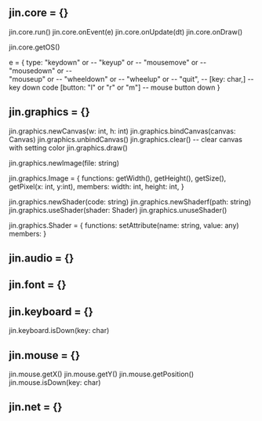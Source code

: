 jin.core = {} 
--------
jin.core.run() 
jin.core.onEvent(e)
jin.core.onUpdate(dt)
jin.core.onDraw() 

jin.core.getOS() 

e = 
{
    type: "keydown" or   -- 
          "keyup" or     -- 
          "mousemove" or --  
          "mousedown" or --   
          "mouseup" or   -- 
          "wheeldown" or --
          "wheelup" or   -- 
          "quit",        -- 
    [key: char,]                -- key down code
    [button: "l" or "r" or "m"] -- mouse button down
}

jin.graphics = {} 
--------
jin.graphics.newCanvas(w: int, h: int) 
jin.graphics.bindCanvas(canvas: Canvas)
jin.graphics.unbindCanvas() 
jin.graphics.clear() -- clear canvas with setting color 
jin.graphics.draw()

jin.graphics.newImage(file: string) 

jin.graphics.Image = 
{
functions: 
    getWidth(), 
    getHeight(), 
    getSize(),
    getPixel(x: int, y:int),
members: 
    width: int, 
    height: int, 
}

jin.graphics.newShader(code: string) 
jin.graphics.newShaderf(path: string) 
jin.graphics.useShader(shader: Shader) 
jin.graphics.unuseShader()

jin.graphics.Shader =
{
functions: 
    setAttribute(name: string, value: any) 
members:
}


jin.audio = {} 
--------


jin.font = {}
--------



jin.keyboard = {} 
-------- 
jin.keyboard.isDown(key: char)


jin.mouse = {}
--------
jin.mouse.getX() 
jin.mouse.getY() 
jin.mouse.getPosition() 
jin.mouse.isDown(key: char) 


jin.net = {} 
--------






